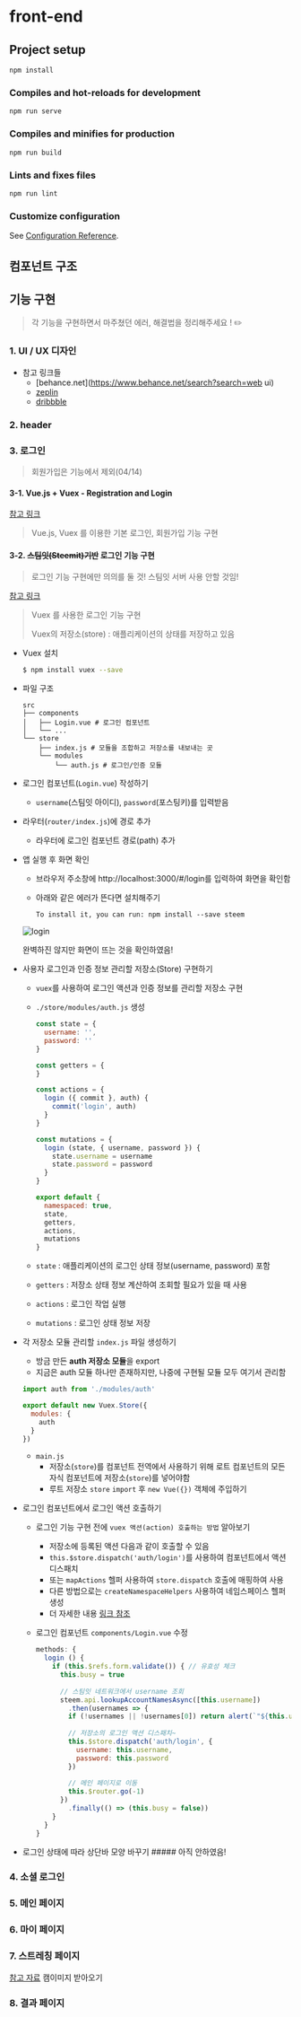 # front-end

## Project setup
```
npm install
```

### Compiles and hot-reloads for development
```
npm run serve
```

### Compiles and minifies for production
```
npm run build
```

### Lints and fixes files
```
npm run lint
```

### Customize configuration
See [Configuration Reference](https://cli.vuejs.org/config/).

## 컴포넌트 구조



## 기능 구현

> 각 기능을 구현하면서 마주쳤던 에러, 해결법을 정리해주세요 !  :pencil2:

### 1. UI / UX 디자인

* 참고 링크들
  * [behance.net](https://www.behance.net/search?search=web ui)
  * [zeplin](https://zeplin.io/)
  * [dribbble](https://dribbble.com/)

### 2. header

### 3. 로그인

> 회원가입은 기능에서 제외(04/14)

#### 3-1. Vue.js + Vuex - Registration and Login 

[참고 링크](https://jasonwatmore.com/post/2018/07/14/vue-vuex-user-registration-and-login-tutorial-example#registerpage-vue) 

> Vue.js, Vuex 를 이용한 기본 로그인, 회원가입 기능 구현

#### 3-2. <del>스팀잇(Steemit)기반</del> 로그인 기능 구현

> 로그인 기능 구현에만 의의를 둘 것! 스팀잇 서버 사용 안할 것임!

[참고 링크](https://busy.org/@anpigon/steemit-6)

> Vuex 를 사용한 로그인 기능 구현
>
> Vuex의 저장소(store) : 애플리케이션의 상태를 저장하고 있음

* Vuex 설치

  ```bash
  $ npm install vuex --save 
  ```

* 파일 구조

  ```
  src
  ├── components
  │   ├── Login.vue # 로그인 컴포넌트
  │   └── ...
  └── store
      ├── index.js # 모듈을 조합하고 저장소를 내보내는 곳
      └── modules
          └── auth.js # 로그인/인증 모듈
  ```

* 로그인 컴포넌트(`Login.vue`) 작성하기

  * `username`(스팀잇 아이디), `password`(포스팅키)를 입력받음

* 라우터(`router/index.js`)에 경로 추가

  * 라우터에 로그인 컴포넌트 경로(path) 추가

* 앱 실행 후 화면 확인

  * 브라우저 주소창에 http://localhost:3000/#/login를 입력하여 화면을 확인함

  * 아래와 같은 에러가 뜬다면 설치해주기

    ```
    To install it, you can run: npm install --save steem
    ```

  ![login](./imgs/login.PNG)

  완벽하진 않지만 화면이 뜨는 것을 확인하였음!

* 사용자 로그인과 인증 정보 관리할 저장소(Store) 구현하기

  * `vuex`를 사용하여 로그인 액션과 인증 정보를 관리할 저장소 구현

  * `./store/modules/auth.js` 생성

    ```js
    const state = {
      username: '',
      password: ''
    }
    
    const getters = {
    }
    
    const actions = {
      login ({ commit }, auth) {
        commit('login', auth)
      }
    }
    
    const mutations = {
      login (state, { username, password }) {
        state.username = username
        state.password = password
      }
    }
    
    export default {
      namespaced: true,
      state,
      getters,
      actions,
      mutations
    }
    ```

  * `state` : 애플리케이션의 로그인 상태 정보(username, password) 포함

  * `getters` : 저장소 상태 정보 계산하여 조회할 필요가 있을 때 사용

  * `actions` : 로그인 작업 실행

  * `mutations` : 로그인 상태 정보 저장

* 각 저장소 모듈 관리할 `index.js` 파일 생성하기

  * 방금 만든 **auth 저장소 모듈**을 export
  * 지금은 auth 모듈 하나만 존재하지만, 나중에 구현될 모듈 모두 여기서 관리함

  ```js
  import auth from './modules/auth'
  
  export default new Vuex.Store({
    modules: {
      auth
    }
  })
  ```

  * `main.js`
    * 저장소(`store`)를 컴포넌트 전역에서 사용하기 위해 로트 컴포넌트의 모든 자식 컴포넌트에 저장소(`store`)를 넣어야함
    * 루트 저장소 `store` `import` 후 `new Vue({})` 객체에 주입하기

* 로그인 컴포넌트에서 로그인 액션 호출하기

  * 로그인 기능 구현 전에 `vuex 액션(action) 호출하는 방법` 알아보기

    * 저장소에 등록된 액션 다음과 같이 호출할 수 있음
    * `this.$store.dispatch('auth/login')`를 사용하여 컴포넌트에서 액션 디스패치
    * 또는 `mapActions` 헬퍼 사용하여 `store.dispatch` 호출에 매핑하여 사용
    * 다른 방법으로는 `createNamespaceHelpers` 사용하여 네임스페이스 헬퍼 생성
    * 더 자세한 내용 [링크 참조](https://busy.org/@anpigon/steemit-6)

  * 로그인 컴포넌트 `components/Login.vue` 수정

    ```js
    methods: {
      login () {
        if (this.$refs.form.validate()) { // 유효성 체크
          this.busy = true
          
          // 스팀잇 네트워크에서 username 조회
          steem.api.lookupAccountNamesAsync([this.username])
            .then(usernames => {
            if (!usernames || !usernames[0]) return alert(`"${this.username}" 사용자를 찾을 수 없습니다.`)
            
            // 저장소의 로그인 액션 디스패치~
            this.$store.dispatch('auth/login', {
              username: this.username,
              password: this.password
            })
            
            // 메인 페이지로 이동
            this.$router.go(-1)
          })
            .finally(() => (this.busy = false))
        }
      }
    }
    ```

    

* 로그인 상태에 따라 상단바 모양 바꾸기 ##### 아직 안하였음!

### 4. 소셜 로그인

### 5. 메인 페이지

### 6. 마이 페이지

### 7. 스트레칭 페이지

[참고 자료](https://x-team.com/blog/webcam-capture-vue/) 캠이미지 받아오기

### 8. 결과 페이지

